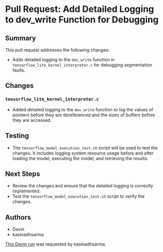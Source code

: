 # Pull Request: Add Detailed Logging to dev_write Function for Debugging

## Summary
This pull request addresses the following changes:
- Adds detailed logging to the `dev_write` function in `tensorflow_lite_kernel_interpreter.c` for debugging segmentation faults.

## Changes
### `tensorflow_lite_kernel_interpreter.c`
- Added detailed logging to the `dev_write` function to log the values of pointers before they are dereferenced and the sizes of buffers before they are accessed.

## Testing
- The `tensorflow_model_execution_test.sh` script will be used to test the changes. It includes logging system resource usage before and after loading the model, executing the model, and retrieving the results.

## Next Steps
- Review the changes and ensure that the detailed logging is correctly implemented.
- Test the `tensorflow_model_execution_test.sh` script to verify the changes.

## Authors
- Devin
- kasinadhsarma

[This Devin run](https://preview.devin.ai/devin/9d7851473ca746abb70432615d437132) was requested by kasinadhsarma.
